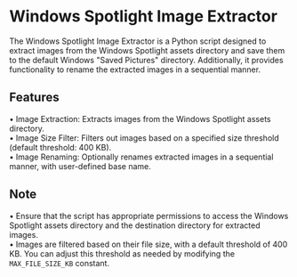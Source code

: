 # Windows Spotlight Image Extractor
The Windows Spotlight Image Extractor is a Python script designed to extract images from the Windows Spotlight assets directory and save them to the default Windows "Saved Pictures" directory. Additionally, it provides functionality to rename the extracted images in a sequential manner.

## Features
• Image Extraction: Extracts images from the Windows Spotlight assets directory.  
• Image Size Filter: Filters out images based on a specified size threshold (default threshold: 400 KB).  
• Image Renaming: Optionally renames extracted images in a sequential manner, with user-defined base name.  

## Note
• Ensure that the script has appropriate permissions to access the Windows Spotlight assets directory and the destination directory for extracted images.  
• Images are filtered based on their file size, with a default threshold of 400 KB. You can adjust this threshold as needed by modifying the `MAX_FILE_SIZE_KB` constant.  
